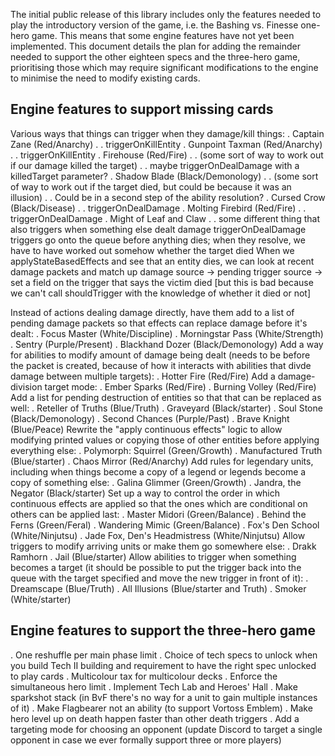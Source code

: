 The initial public release of this library includes only the features needed to
play the introductory version of the game, i.e. the Bashing vs. Finesse
one-hero game. This means that some engine features have not yet been
implemented. This document details the plan for adding the remainder needed to
support the other eighteen specs and the three-hero game, prioritising those
which may require significant modifications to the engine to minimise the need
to modify existing cards.

## Engine features to support missing cards

Various ways that things can trigger when they damage/kill things:
. Captain Zane (Red/Anarchy)
. . triggerOnKillEntity
. Gunpoint Taxman (Red/Anarchy)
. . triggerOnKillEntity
. Firehouse (Red/Fire)
. . (some sort of way to work out if our damage killed the target)
. . maybe triggerOnDealDamage with a killedTarget parameter?
. Shadow Blade (Black/Demonology)
. . (some sort of way to work out if the target died, but could be because
it was an illusion)
. . Could be in a second step of the ability resolution?
. Cursed Crow (Black/Disease)
. . triggerOnDealDamage
. Molting Firebird (Red/Fire)
. . triggerOnDealDamage
. Might of Leaf and Claw
. . some different thing that also triggers when something else dealt damage
triggerOnDealDamage triggers go onto the queue before anything dies; when they
resolve, we have to have worked out somehow whether the target died
When we applyStateBasedEffects and see that an entity dies, we can look at
recent damage packets and match up damage source -> pending trigger source ->
set a field on the trigger that says the victim died
[but this is bad because we can't call shouldTrigger with the knowledge of
whether it died or not]

Instead of actions dealing damage directly, have them add to a list of pending
damage packets so that effects can replace damage before it's dealt:
. Focus Master (White/Discipline)
. Morningstar Pass (White/Strength)
. Sentry (Purple/Present)
. Blackhand Dozer (Black/Demonology)
Add a way for abilities to modify amount of damage being dealt (needs to be
before the packet is created, because of how it interacts with abilities that
divde damage between multiple targets):
. Hotter Fire (Red/Fire)
Add a damage-division target mode:
. Ember Sparks (Red/Fire)
. Burning Volley (Red/Fire)
Add a list for pending destruction of entities so that that can be replaced as
well:
. Reteller of Truths (Blue/Truth)
. Graveyard (Black/starter)
. Soul Stone (Black/Demonology)
. Second Chances (Purple/Past)
. Brave Knight (Blue/Peace)
Rewrite the "apply continuous effects" logic to allow modifying printed values
or copying those of other entities before applying everything else:
. Polymorph: Squirrel (Green/Growth)
. Manufactured Truth (Blue/starter)
. Chaos Mirror (Red/Anarchy)
Add rules for legendary units, including when things become a copy of a legend
or legends become a copy of something else:
. Galina Glimmer (Green/Growth)
. Jandra, the Negator (Black/starter)
Set up a way to control the order in which continuous effects are applied so
that the ones which are conditional on others can be applied last:
. Master Midori (Green/Balance)
. Behind the Ferns (Green/Feral)
. Wandering Mimic (Green/Balance)
. Fox's Den School (White/Ninjutsu)
. Jade Fox, Den's Headmistress (White/Ninjutsu)
Allow triggers to modify arriving units or make them go somewhere else:
. Drakk Ramhorn
. Jail (Blue/starter)
Allow abilities to trigger when something becomes a target (it should be
possible to put the trigger back into the queue with the target specified and
move the new trigger in front of it):
. Dreamscape (Blue/Truth)
. All Illusions (Blue/starter and Truth)
. Smoker (White/starter)

## Engine features to support the three-hero game

. One reshuffle per main phase limit
. Choice of tech specs to unlock when you build Tech II building and
requirement to have the right spec unlocked to play cards
. Multicolour tax for multicolour decks
. Enforce the simultaneous hero limit
. Implement Tech Lab and Heroes' Hall
. Make sparkshot stack (in BvF there's no way for a unit to gain multiple
instances of it)
. Make Flagbearer not an ability (to support Vortoss Emblem)
. Make hero level up on death happen faster than other death triggers
. Add a targeting mode for choosing an opponent (update Discord to target a
single opponent in case we ever formally support three or more players)
